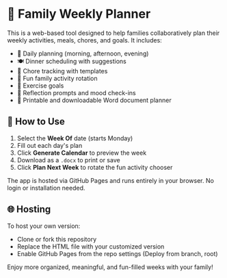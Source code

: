 
# 🏡 Family Weekly Planner

This is a web-based tool designed to help families collaboratively plan their weekly activities, meals, chores, and goals. It includes:

- 📅 Daily planning (morning, afternoon, evening)
- 🍽️ Dinner scheduling with suggestions
- 🧹 Chore tracking with templates
- 🎉 Fun family activity rotation
- 💪 Exercise goals
- 📝 Reflection prompts and mood check-ins
- 📄 Printable and downloadable Word document planner

## 🚀 How to Use

1. Select the **Week Of** date (starts Monday)
2. Fill out each day's plan
3. Click **Generate Calendar** to preview the week
4. Download as a `.docx` to print or save
5. Click **Plan Next Week** to rotate the fun activity chooser

The app is hosted via GitHub Pages and runs entirely in your browser. No login or installation needed.

## 🌐 Hosting

To host your own version:
- Clone or fork this repository
- Replace the HTML file with your customized version
- Enable GitHub Pages from the repo settings (Deploy from branch, root)

Enjoy more organized, meaningful, and fun-filled weeks with your family!
